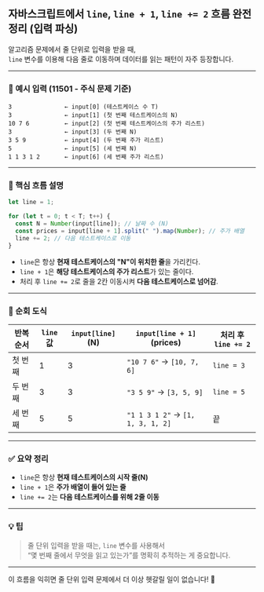 ## 자바스크립트에서 `line`, `line + 1`, `line += 2` 흐름 완전 정리 (입력 파싱)

알고리즘 문제에서 줄 단위로 입력을 받을 때,  
`line` 변수를 이용해 다음 줄로 이동하며 데이터를 읽는 패턴이 자주 등장합니다.

---

### 📌 예시 입력 (11501 - 주식 문제 기준)

```
3               ← input[0] (테스트케이스 수 T)
3               ← input[1] (첫 번째 테스트케이스의 N)
10 7 6          ← input[2] (첫 번째 테스트케이스의 주가 리스트)
3               ← input[3] (두 번째 N)
3 5 9           ← input[4] (두 번째 주가 리스트)
5               ← input[5] (세 번째 N)
1 1 3 1 2       ← input[6] (세 번째 주가 리스트)
```

---

### 🧠 핵심 흐름 설명

```js
let line = 1;

for (let t = 0; t < T; t++) {
  const N = Number(input[line]); // 날짜 수 (N)
  const prices = input[line + 1].split(" ").map(Number); // 주가 배열
  line += 2; // 다음 테스트케이스로 이동
}
```

- `line`은 항상 **현재 테스트케이스의 "N"이 위치한 줄**을 가리킨다.
- `line + 1`은 **해당 테스트케이스의 주가 리스트**가 있는 줄이다.
- 처리 후 `line += 2`로 줄을 2칸 이동시켜 **다음 테스트케이스로 넘어감**.

---

### 🔁 순회 도식

| 반복 순서 | `line` 값 | `input[line]` (N) | `input[line + 1]` (prices)        | 처리 후 `line += 2` |
| --------- | --------- | ----------------- | --------------------------------- | ------------------- |
| 첫 번째   | 1         | 3                 | `"10 7 6"` → `[10, 7, 6]`         | `line = 3`          |
| 두 번째   | 3         | 3                 | `"3 5 9"` → `[3, 5, 9]`           | `line = 5`          |
| 세 번째   | 5         | 5                 | `"1 1 3 1 2"` → `[1, 1, 3, 1, 2]` | 끝                  |

---

### ✅ 요약 정리

- `line`은 항상 **현재 테스트케이스의 시작 줄(N)**
- `line + 1`은 **주가 배열이 들어 있는 줄**
- `line += 2`는 **다음 테스트케이스를 위해 2줄 이동**

---

### 💡 팁

> 줄 단위 입력을 받을 때는, `line` 변수를 사용해서  
> “몇 번째 줄에서 무엇을 읽고 있는가”를 명확히 추적하는 게 중요합니다.

---

이 흐름을 익히면 줄 단위 입력 문제에서 더 이상 헷갈릴 일이 없습니다! 💪
